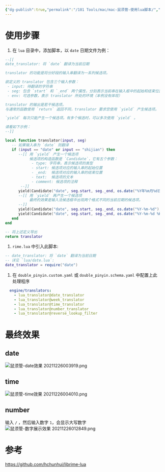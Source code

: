 ```yaml
---
{"dg-publish":true,"permalink":"/101 Tools/mac/mac-鼠须管-使用lua脚本/","tags":["输入法"],"noteIcon":"2","created":"2021-12-26T00:31:15+08:00","updated":"2024-02-02T16:15:28+08:00"}
---
```



# 使用步骤

1. 在 `lua` 目录中，添加脚本，以 `date` 日期文件为例：

```lua
--[[
date_translator: 将 `date` 翻译为当前日期

translator 的功能是将分好段的输入串翻译为一系列候选项。

欲定义的 translator 包含三个输入参数：
 - input: 待翻译的字符串
 - seg: 包含 `start` 和 `_end` 两个属性，分别表示当前串在输入框中的起始和结束位置
 - env: 可选参数，表示 translator 所处的环境（本例没有体现）

translator 的输出是若干候选项。
与通常的函数使用 `return` 返回不同，translator 要求您使用 `yield` 产生候选项。

`yield` 每次只能产生一个候选项。有多个候选时，可以多次使用 `yield` 。

请看如下示例：
--]]

local function translator(input, seg)
   -- 如果输入串为 `date` 则翻译
   if (input == "date" or input == "shijian") then
      --[[ 用 `yield` 产生一个候选项
           候选项的构造函数是 `Candidate`，它有五个参数：
            - type: 字符串，表示候选项的类型
            - start: 候选项对应的输入串的起始位置
            - _end:  候选项对应的输入串的结束位置
            - text:  候选项的文本
            - comment: 候选项的注释
       --]]
      yield(Candidate("date", seg.start, seg._end, os.date("%Y年%m月%d日"), "日期"))
      --[[ 用 `yield` 再产生一个候选项
           最终的效果是输入法候选框中出现两个格式不同的当前日期的候选项。
      --]]
      yield(Candidate("date", seg.start, seg._end, os.date("%Y-%m-%d"), "日期"))
      yield(Candidate("date", seg.start, seg._end, os.date("%Y-%m-%d %H:%M:%S"), "日期时间"))
   end
end

-- 将上述定义导出
return translator

```

1. `rime.lua` 中引入此脚本:

```lua
-- date_translator: 将 `date` 翻译为当前日期
-- 详见 `lua/date.lua`:
date_translator = require("date")
```

1. 在 `double_pinyin.custom.yaml` 或 `double_pinyin.schema.yaml` 中配置上此处理程序

```yml
  engine/translators:
    - lua_translator@date_translator
    - lua_translator@week_translator
    - lua_translator@time_translator
    - lua_translator@number_translator
    - lua_translator@reverse_lookup_filter
```

# 最终效果

## date

![鼠须管-date效果 20211226003919.png](/img/user/attachs/%E9%BC%A0%E9%A1%BB%E7%AE%A1-date%E6%95%88%E6%9E%9C%2020211226003919.png)

## time

![鼠须管-time效果 20211226004010.png](/img/user/attachs/%E9%BC%A0%E9%A1%BB%E7%AE%A1-time%E6%95%88%E6%9E%9C%2020211226004010.png)

## number

输入 `/` ，然后输入数字 `1`，会显示大写数字
![鼠须管-数字展示效果 20211226012849.png](/img/user/attachs/%E9%BC%A0%E9%A1%BB%E7%AE%A1-%E6%95%B0%E5%AD%97%E5%B1%95%E7%A4%BA%E6%95%88%E6%9E%9C%2020211226012849.png)

# 参考

https://github.com/hchunhui/librime-lua